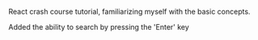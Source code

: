 React crash course tutorial, familiarizing myself with the basic concepts.

Added the ability to search by pressing the 'Enter' key